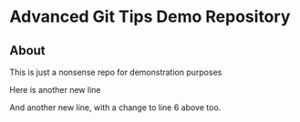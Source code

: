 # Advanced Git Tips Demo Repository

## About
This is just a nonsense repo for demonstration purposes

Here is another new line

And another new line, with a change to line 6 above too.